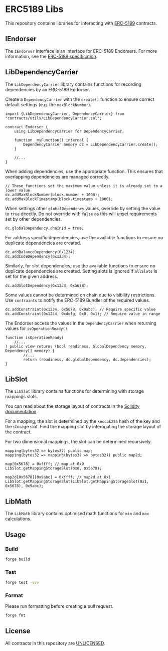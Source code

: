 # ERC5189 Libs

This repository contains libraries for interacting with [ERC-5189](https://eips.ethereum.org/EIPS/eip-5189) contracts.

## IEndorser

The `IEndorser` interface is an interface for ERC-5189 Endorsers.
For more information, see the [ERC-5189 specification](https://eips.ethereum.org/EIPS/eip-5189).

## LibDependencyCarrier

The `LibDependencyCarrier` library contains functions for recording dependencies by an ERC-5189 Endorser.

Create a `DependencyCarrier` with the `create()` function to ensure correct default settings (e.g. the `maxBlockNumber`).

```sol
import {LibDependencyCarrier, DependencyCarrier} from "contracts/utils/LibDependencyCarrier.sol";

contract Endorser {
	using LibDependencyCarrier for DependencyCarrier;

	function _myFunction() internal {
        DependencyCarrier memory dc = LibDependencyCarrier.create();
	}

	//...
}
```

When adding dependencies, use the appropriate function. This ensures that overlapping dependencies are managed correctly.

```sol
// These functions set the maximum value unless it is already set to a lower value
dc.addMaxBlockNumber(block.number + 1000);
dc.addMaxBlockTimestamp(block.timestamp + 1000);
```

When settings other `globalDependency` values, override by setting the value to `true` directly. Do not override with `false` as this will unset requirements set by other dependencies.

```sol
dc.globalDependency.chainId = true;
```

For address specific dependencies, use the available functions to ensure no duplicate dependencies are created.

```sol
dc.addBalanceDependency(0x1234);
dc.addCodeDependency(0x1234);
```

Similarly, for slot dependencies, use the available functions to ensure no duplicate dependencies are created. Setting slots is ignored if `allSlots` is set for the given address.

```sol
dc.addSlotDependency(0x1234, 0x5678);
```

Some values cannot be determined on chain due to visibility restrictions. Use `contraints` to notify the ERC-5189 Bundler of the required values.

```sol
dc.addConstraint(0x1234, 0x5678, 0x9abc); // Require specific value
dc.addConstraint(0x1234, 0xdefg, 0x0, 0x1); // Require value in range
```

The Endorser access the values in the `DependencyCarrier` when returning values for `isOperationReady()`.

```sol
function isOperationReady(
	//...
) public view returns (bool readiness, GlobalDependency memory, Dependency[] memory) {
		//...
		return (readiness, dc.globalDependency, dc.dependencies);
}
```

## LibSlot

The `LibSlot` library contains functions for determining with storage mappings slots.

You can read about the storage layout of contracts in the [Solidity documentation](https://docs.soliditylang.org/en/latest/internals/layout_in_storage.html).

For a mapping, the slot is determined by the `keccak256` hash of the key and the storage slot. Find the mapping slot by interogating the storage layout of the contract.

For two dimensional mappings, the slot can be determined recursively.

```sol
mapping(bytes32 => bytes32) public map;
mapping(bytes32 => mapping(bytes32 => bytes32)) public map2d;

map[0x5678] = 0xffff; // map at 0x0
LibSlot.getMappingStorageSlot(0x0, 0x5678);

map2d[0x5678][0x9abc] = 0xffff; // map2d at 0x1
LibSlot.getMappingStorageSlot(LibSlot.getMappingStorageSlot(0x1, 0x5678), 0x9abc);
```

## LibMath

The `LibMath` library contains optimised math functions for `min` and `max` calculations.

## Usage

### Build

```sh
forge build
```

### Test

```sh
forge test -vvv
```

### Format

Please run formatting before creating a pull request.

```sh
forge fmt
```

## License

All contracts in this repository are [UNLICENSED](./LICENSE).
